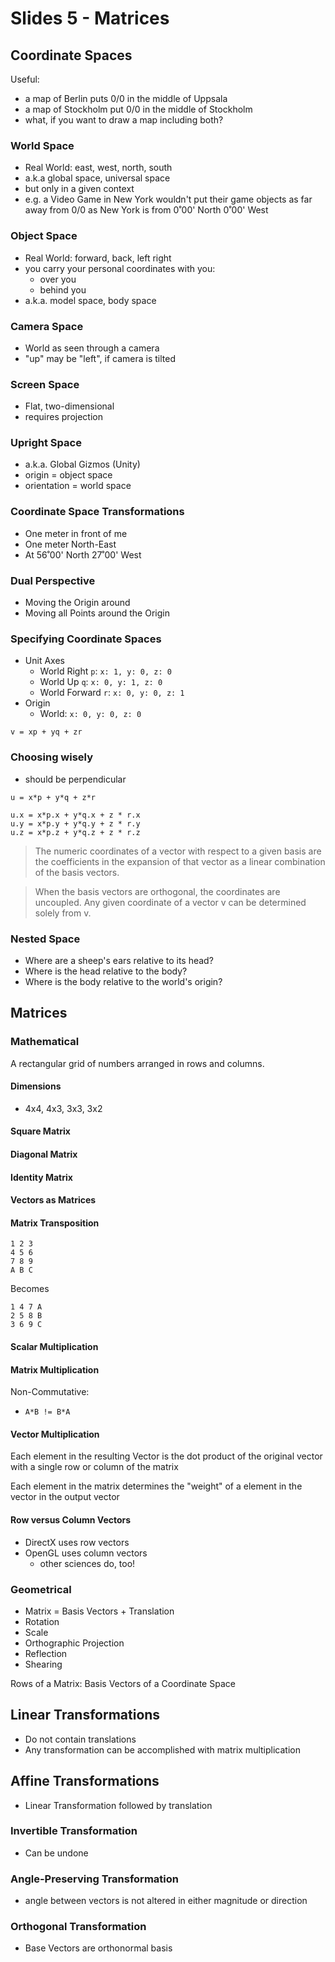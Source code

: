 # Slides 5 - Matrices

## Coordinate Spaces

Useful:
- a map of Berlin puts 0/0 in the middle of Uppsala
- a map of Stockholm put 0/0 in the middle of Stockholm
- what, if you want to draw a map including both?

### World Space
- Real World: east, west, north, south
- a.k.a global space, universal space
- but only in a given context
- e.g. a Video Game in New York wouldn't put their game objects as far away from 0/0 as New York is from 0˚00' North 0˚00' West

### Object Space
- Real World: forward, back, left right
- you carry your personal coordinates with you:
  - over you
  - behind you
- a.k.a. model space, body space

### Camera Space
- World as seen through a camera
- "up" may be "left", if camera is tilted

### Screen Space
- Flat, two-dimensional
- requires projection

### Upright Space
- a.k.a. Global Gizmos (Unity)
- origin = object space
- orientation = world space

### Coordinate Space Transformations
- One meter in front of me
- One meter North-East
- At 56˚00' North 27˚00' West

### Dual Perspective
- Moving the Origin around
- Moving all Points around the Origin

### Specifying Coordinate Spaces
- Unit Axes
  - World Right `p`: `x: 1, y: 0, z: 0`
  - World Up `q`: `x: 0, y: 1, z: 0`
  - World Forward `r`: `x: 0, y: 0, z: 1`
- Origin
  - World: `x: 0, y: 0, z: 0`

`v = xp + yq + zr`

### Choosing wisely
- should be perpendicular

`u = x*p + y*q + z*r`

```
u.x = x*p.x + y*q.x + z * r.x
u.y = x*p.y + y*q.y + z * r.y
u.z = x*p.z + y*q.z + z * r.z
```

> The numeric coordinates of a vector with respect to a given basis are the coefficients in the expansion of that vector as a linear combination of the basis vectors.

> When the basis vectors are orthogonal, the coordinates are uncoupled. Any given coordinate of a vector v can be determined solely from v.

### Nested Space
- Where are a sheep's ears relative to its head?
- Where is the head relative to the body?
- Where is the body relative to the world's origin?

## Matrices

### Mathematical
A rectangular grid of numbers arranged in rows and columns.

#### Dimensions

- 4x4, 4x3, 3x3, 3x2

#### Square Matrix

#### Diagonal Matrix

#### Identity Matrix

#### Vectors as Matrices

#### Matrix Transposition

```
1 2 3
4 5 6
7 8 9
A B C
```

Becomes

```
1 4 7 A
2 5 8 B
3 6 9 C
```

#### Scalar Multiplication

#### Matrix Multiplication

Non-Commutative:
- `A*B != B*A`

#### Vector Multiplication

Each element in the resulting Vector is the dot product of the original vector with a single row or column of the matrix

Each element in the matrix determines the "weight" of a element in the vector in the output vector

#### Row versus Column Vectors
- DirectX uses row vectors
- OpenGL uses column vectors
  - other sciences do, too!

### Geometrical

- Matrix = Basis Vectors + Translation
- Rotation
- Scale
- Orthographic Projection
- Reflection
- Shearing

Rows of a Matrix: Basis Vectors of a Coordinate Space

## Linear Transformations
- Do not contain translations
- Any transformation can be accomplished with matrix multiplication

## Affine Transformations
- Linear Transformation followed by translation

### Invertible Transformation
- Can be undone

### Angle-Preserving Transformation
- angle between vectors is not altered in either magnitude or direction

### Orthogonal Transformation
- Base Vectors are orthonormal basis